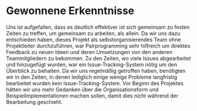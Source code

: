 
# Gewonnene Erkenntnisse
Uns ist aufgefallen, dass es deutlich effektiver ist sich gemeinsam zu festen Zeiten zu treffen, um gemeinsam zu arbeiten, als allein. 
Da wir uns dazu entschieden haben, dieses Projekt als selbstorganisierendes Team ohne Projektleiter durchzuführen, war Pairprogramming sehr hilfreich um direktes Feedback zu neuen Ideen und deren Umsetzungen von den anderen Teammitgliedern zu bekommen. Zu den Zeiten, wo viele Issues abgearbeitet und hinzugefügt wurden, war ein Issue-Tracking-System nötig um den Überblick zu behalten. Da wir uns regelmäßig getroffen haben, benötigten wir in den Zeiten, in denen lediglich einige wenige Probleme langfristig bearbeitet wurden kein Issue-Tracking-System.
Vor Beginn des Projektes hätten wir uns mehr Gedanken über die Organisationsform und Beispielimplementationen machen sollen, damit dies nicht während der Bearbeitung geschieht.


